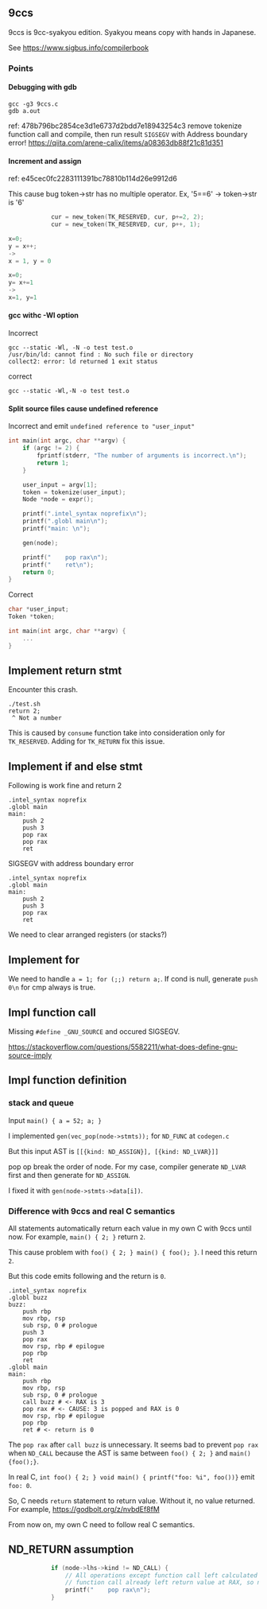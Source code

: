 ## 9ccs

9ccs is 9cc-syakyou edition. Syakyou means copy with hands in Japanese.

See https://www.sigbus.info/compilerbook

### Points

#### Debugging with gdb


```
gcc -g3 9ccs.c
gdb a.out
```

ref: 478b796bc2854ce3d1e6737d2bdd7e18943254c3
remove tokenize function call and compile, then run result `SIGSEGV` with Address boundary error!
https://qiita.com/arene-calix/items/a08363db88f21c81d351

#### Increment and assign

ref: e45cec0fc2283111391bc78810b114d26e9912d6

This cause bug token->str has no multiple operator. Ex, '5==6' -> token->str is '6'

```c
            cur = new_token(TK_RESERVED, cur, p+=2, 2);
            cur = new_token(TK_RESERVED, cur, p++, 1);
```

```c
x=0;
y = x++;
->
x = 1, y = 0
```

```c
x=0;
y= x+=1
->
x=1, y=1
```

#### gcc withc -Wl option

Incorrect
```
gcc --static -Wl, -N -o test test.o
/usr/bin/ld: cannot find : No such file or directory
collect2: error: ld returned 1 exit status
```

correct
```
gcc --static -Wl,-N -o test test.o
```

#### Split source files cause undefined reference

Incorrect and emit `undefined reference to "user_input"`

```c
int main(int argc, char **argv) {
    if (argc != 2) {
        fprintf(stderr, "The number of arguments is incorrect.\n");
        return 1;
    }

    user_input = argv[1];
    token = tokenize(user_input);
    Node *node = expr();

    printf(".intel_syntax noprefix\n");
    printf(".globl main\n");
    printf("main: \n");

    gen(node);

    printf("    pop rax\n");
    printf("    ret\n");
    return 0;
}
```

Correct
```c
char *user_input;
Token *token;

int main(int argc, char **argv) {
    ...
}
```

## Implement return stmt

Encounter this crash.

```
./test.sh
return 2;
 ^ Not a number
```

This is caused by `consume` function take into consideration only for `TK_RESERVED`. Adding for `TK_RETURN` fix this issue.

## Implement if and else stmt

Following is work fine and return 2

```assembly
.intel_syntax noprefix
.globl main
main: 
    push 2
    push 3
    pop rax
    pop rax
    ret
```

SIGSEGV with address boundary error

```assembly
.intel_syntax noprefix
.globl main
main: 
    push 2
    push 3
    pop rax
    ret
```

We need to clear arranged registers (or stacks?)

## Implement for

We need to handle `a = 1; for (;;) return a;`. If cond is null, generate `push 0\n` for cmp always is true.

## Impl function call

Missing `#define _GNU_SOURCE` and occured SIGSEGV.

https://stackoverflow.com/questions/5582211/what-does-define-gnu-source-imply

## Impl function definition

### stack and queue

Input `main() { a = 52; a; }`

I implemented `gen(vec_pop(node->stmts));` for `ND_FUNC` at `codegen.c`

But this input AST is `[[{kind: ND_ASSIGN}], [{kind: ND_LVAR}]]`

pop op break the order of node. For my case, compiler generate `ND_LVAR` first and then generate for `ND_ASSIGN`. 

I fixed it with `gen(node->stmts->data[i])`.

### Difference with 9ccs and real C semantics

All statements automatically return each value in my own C with 9ccs until now. For example, `main() { 2; }` return `2`.

This cause problem with `foo() { 2; } main() { foo(); }`. I need this return `2`.

But this code emits following and the return is `0`.

```assembly
.intel_syntax noprefix
.globl buzz
buzz: 
    push rbp
    mov rbp, rsp
    sub rsp, 0 # prologue
    push 3
    pop rax
    mov rsp, rbp # epilogue
    pop rbp
    ret
.globl main
main: 
    push rbp
    mov rbp, rsp
    sub rsp, 0 # prologue
    call buzz # <- RAX is 3
    pop rax # <- CAUSE: 3 is popped and RAX is 0
    mov rsp, rbp # epilogue
    pop rbp
    ret # <- return is 0

```

The `pop rax` after `call buzz` is unnecessary. It seems bad to prevent `pop rax` when `ND_CALL` because the AST is same between `foo() { 2; }` and `main() {foo();}`.

In real C, `int foo() { 2; } void main() { printf("foo: %i", foo())}` emit `foo: 0`.

So, C needs `return` statement to return value. Without it, no value returned. For example, https://godbolt.org/z/nvbdEf8fM

From now on, my own C need to follow real C semantics.

## ND_RETURN assumption

```c
            if (node->lhs->kind != ND_CALL) {
                // All operations except function call left calculated value at stack top.
                // function call already left return value at RAX, so not pop stack to RAX.
                printf("    pop rax\n");
            }
```
